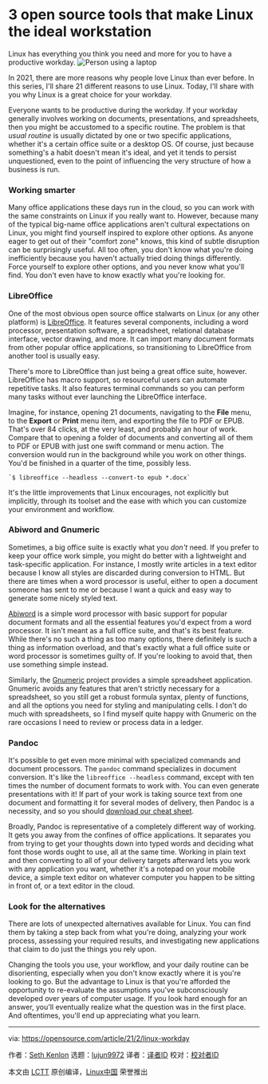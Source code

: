 [#]: collector: (lujun9972)
[#]: translator: (wxy)
[#]: reviewer: ( )
[#]: publisher: ( )
[#]: url: ( )
[#]: subject: (3 open source tools that make Linux the ideal workstation)
[#]: via: (https://opensource.com/article/21/2/linux-workday)
[#]: author: (Seth Kenlon https://opensource.com/users/seth)

3 open source tools that make Linux the ideal workstation
======
Linux has everything you think you need and more for you to have a
productive workday.
![Person using a laptop][1]

In 2021, there are more reasons why people love Linux than ever before. In this series, I'll share 21 different reasons to use Linux. Today, I'll share with you why Linux is a great choice for your workday.

Everyone wants to be productive during the workday. If your workday generally involves working on documents, presentations, and spreadsheets, then you might be accustomed to a specific routine. The problem is that _usual routine_ is usually dictated by one or two specific applications, whether it's a certain office suite or a desktop OS. Of course, just because something's a habit doesn't mean it's ideal, and yet it tends to persist unquestioned, even to the point of influencing the very structure of how a business is run.

### Working smarter

Many office applications these days run in the cloud, so you can work with the same constraints on Linux if you really want to. However, because many of the typical big-name office applications aren't cultural expectations on Linux, you might find yourself inspired to explore other options. As anyone eager to get out of their "comfort zone" knows, this kind of subtle disruption can be surprisingly useful. All too often, you don't know what you're doing inefficiently because you haven't actually tried doing things differently. Force yourself to explore other options, and you never know what you'll find. You don't even have to know exactly what you're looking for.

### LibreOffice

One of the most obvious open source office stalwarts on Linux (or any other platform) is [LibreOffice][2]. It features several components, including a word processor, presentation software, a spreadsheet, relational database interface, vector drawing, and more. It can import many document formats from other popular office applications, so transitioning to LibreOffice from another tool is usually easy.

There's more to LibreOffice than just being a great office suite, however. LibreOffice has macro support, so resourceful users can automate repetitive tasks. It also features terminal commands so you can perform many tasks without ever launching the LibreOffice interface.

Imagine, for instance, opening 21 documents, navigating to the **File** menu, to the **Export** or **Print** menu item, and exporting the file to PDF or EPUB. That's over 84 clicks, at the very least, and probably an hour of work. Compare that to opening a folder of documents and converting all of them to PDF or EPUB with just one swift command or menu action. The conversion would run in the background while you work on other things. You'd be finished in a quarter of the time, possibly less.


```
`$ libreoffice --headless --convert-to epub *.docx`
```

It's the little improvements that Linux encourages, not explicitly but implicitly, through its toolset and the ease with which you can customize your environment and workflow.

### Abiword and Gnumeric

Sometimes, a big office suite is exactly what you _don't_ need. If you prefer to keep your office work simple, you might do better with a lightweight and task-specific application. For instance, I mostly write articles in a text editor because I know all styles are discarded during conversion to HTML. But there are times when a word processor is useful, either to open a document someone has sent to me or because I want a quick and easy way to generate some nicely styled text.

[Abiword][3] is a simple word processor with basic support for popular document formats and all the essential features you'd expect from a word processor. It isn't meant as a full office suite, and that's its best feature. While there's no such a thing as too many options, there definitely is such a thing as information overload, and that's exactly what a full office suite or word processor is sometimes guilty of. If you're looking to avoid that, then use something simple instead.

Similarly, the [Gnumeric][4] project provides a simple spreadsheet application. Gnumeric avoids any features that aren't strictly necessary for a spreadsheet, so you still get a robust formula syntax, plenty of functions, and all the options you need for styling and manipulating cells. I don't do much with spreadsheets, so I find myself quite happy with Gnumeric on the rare occasions I need to review or process data in a ledger.

### Pandoc

It's possible to get even more minimal with specialized commands and document processors. The `pandoc` command specializes in document conversion. It's like the `libreoffice --headless` command, except with ten times the number of document formats to work with. You can even generate presentations with it! If part of your work is taking source text from one document and formatting it for several modes of delivery, then Pandoc is a necessity, and so you should [download our cheat sheet][5].

Broadly, Pandoc is representative of a completely different way of working. It gets you away from the confines of office applications. It separates you from trying to get your thoughts down into typed words and deciding what font those words ought to use, all at the same time. Working in plain text and then converting to all of your delivery targets afterward lets you work with any application you want, whether it's a notepad on your mobile device, a simple text editor on whatever computer you happen to be sitting in front of, or a text editor in the cloud.

### Look for the alternatives

There are lots of unexpected alternatives available for Linux. You can find them by taking a step back from what you're doing, analyzing your work process, assessing your required results, and investigating new applications that claim to do just the things you rely upon.

Changing the tools you use, your workflow, and your daily routine can be disorienting, especially when you don't know exactly where it is you're looking to go. But the advantage to Linux is that you're afforded the opportunity to re-evaluate the assumptions you've subconsciously developed over years of computer usage. If you look hard enough for an answer, you'll eventually realize what the question was in the first place. And oftentimes, you'll end up appreciating what you learn.

--------------------------------------------------------------------------------

via: https://opensource.com/article/21/2/linux-workday

作者：[Seth Kenlon][a]
选题：[lujun9972][b]
译者：[译者ID](https://github.com/译者ID)
校对：[校对者ID](https://github.com/校对者ID)

本文由 [LCTT](https://github.com/LCTT/TranslateProject) 原创编译，[Linux中国](https://linux.cn/) 荣誉推出

[a]: https://opensource.com/users/seth
[b]: https://github.com/lujun9972
[1]: https://opensource.com/sites/default/files/styles/image-full-size/public/lead-images/laptop_screen_desk_work_chat_text.png?itok=UXqIDRDD (Person using a laptop)
[2]: http://libreoffice.org
[3]: https://www.abisource.com
[4]: http://www.gnumeric.org
[5]: https://opensource.com/article/20/5/pandoc-cheat-sheet
